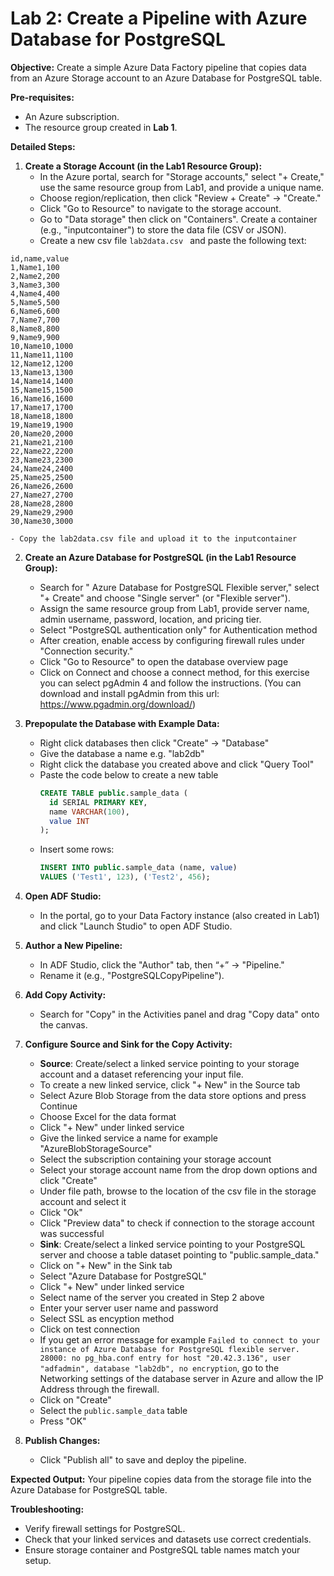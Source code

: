 # Lab 2: Create a Pipeline with Azure Database for PostgreSQL

**Objective:**
Create a simple Azure Data Factory pipeline that copies data from an Azure Storage account to an Azure Database for PostgreSQL table.

**Pre-requisites:**
* An Azure subscription.
* The resource group created in **Lab 1**.

**Detailed Steps:**
1. **Create a Storage Account (in the Lab1 Resource Group):**
   - In the Azure portal, search for "Storage accounts," select "+ Create," use the same resource group from Lab1, and provide a unique name.  
   - Choose region/replication, then click "Review + Create" → "Create."  
   - Click "Go to Resource" to navigate to the storage account.
   - Go to "Data storage" then click on "Containers". Create a container (e.g., "inputcontainer") to store the data file (CSV or JSON).
   - Create a new csv file `lab2data.csv ` and paste the following text:
```csv
id,name,value
1,Name1,100
2,Name2,200
3,Name3,300
4,Name4,400
5,Name5,500
6,Name6,600
7,Name7,700
8,Name8,800
9,Name9,900
10,Name10,1000
11,Name11,1100
12,Name12,1200
13,Name13,1300
14,Name14,1400
15,Name15,1500
16,Name16,1600
17,Name17,1700
18,Name18,1800
19,Name19,1900
20,Name20,2000
21,Name21,2100
22,Name22,2200
23,Name23,2300
24,Name24,2400
25,Name25,2500
26,Name26,2600
27,Name27,2700
28,Name28,2800
29,Name29,2900
30,Name30,3000
```
    - Copy the lab2data.csv file and upload it to the inputcontainer
2. **Create an Azure Database for PostgreSQL (in the Lab1 Resource Group):**
   - Search for " Azure Database for PostgreSQL Flexible server," select "+ Create" and choose "Single server" (or "Flexible server").  
   - Assign the same resource group from Lab1, provide server name, admin username, password, location, and pricing tier.  
   - Select "PostgreSQL authentication only" for Authentication method
   - After creation, enable access by configuring firewall rules under "Connection security."
   - Click "Go to Resource" to open the database overview page
   - Click on Connect and choose a connect method, for this exercise you can select pgAdmin 4 and follow the instructions. (You can download and install pgAdmin from this url: https://www.pgadmin.org/download/)

3. **Prepopulate the Database with Example Data:**
   - Right click databases then click "Create" → "Database"
   - Give the database a name e.g. "lab2db"  
   - Right click the database you created above and click "Query Tool"
   - Paste the code below to create a new table
     ```sql
     CREATE TABLE public.sample_data (
       id SERIAL PRIMARY KEY,
       name VARCHAR(100),
       value INT
     );
     ```
   - Insert some rows:
     ```sql
     INSERT INTO public.sample_data (name, value)
     VALUES ('Test1', 123), ('Test2', 456);
     ```

4. **Open ADF Studio:**
   - In the portal, go to your Data Factory instance (also created in Lab1) and click "Launch Studio" to open ADF Studio.

5. **Author a New Pipeline:**
   - In ADF Studio, click the "Author" tab, then “+” → "Pipeline."  
   - Rename it (e.g., "PostgreSQLCopyPipeline").

6. **Add Copy Activity:**
   - Search for "Copy" in the Activities panel and drag "Copy data" onto the canvas.

7. **Configure Source and Sink for the Copy Activity:**
   - **Source**: Create/select a linked service pointing to your storage account and a dataset referencing your input file. 
   - To create a new linked service, click "+ New" in the Source tab
   - Select Azure Blob Storage from the data store options and press Continue
   - Choose Excel for the data format
   - Click "+ New" under linked service
   - Give the linked service a name for example "AzureBlobStorageSource"
   - Select the subscription containing your storage account
   - Select your storage account name from the drop down options and click "Create"
   - Under file path, browse to the location of the csv file in the storage account and select it
   - Click "Ok"
   - Click "Preview data" to check if connection to the storage account was successful
   - **Sink**: Create/select a linked service pointing to your PostgreSQL server and choose a table dataset pointing to "public.sample_data."
   - Click on "+ New" in the Sink tab
   - Select "Azure Database for PostgreSQL"
   - Click "+ New" under linked service
   - Select name of the server you created in Step 2 above
   - Enter your server user name and password
   - Select SSL as encyption method
   - Click on test connection
   - If you get an error message for example `Failed to connect to your instance of Azure Database for PostgreSQL flexible server.
28000: no pg_hba.conf entry for host "20.42.3.136", user "adfadmin", database "lab2db", no encryption`, go to the Networking settings of the database server in Azure and allow the IP Address through the firewall.
   - Click on "Create"
   - Select the `public.sample_data` table
   - Press "OK"


8. **Publish Changes:**
   - Click "Publish all" to save and deploy the pipeline.

**Expected Output:**
Your pipeline copies data from the storage file into the Azure Database for PostgreSQL table.

**Troubleshooting:**
* Verify firewall settings for PostgreSQL.
* Check that your linked services and datasets use correct credentials.
* Ensure storage container and PostgreSQL table names match your setup.